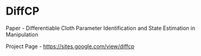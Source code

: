 # DiffCP

Paper - Differentiable Cloth Parameter Identification and State Estimation in Manipulation  

Project Page - https://sites.google.com/view/diffcp


